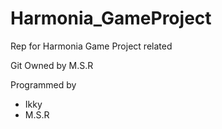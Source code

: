 # Harmonia_GameProject
Rep for Harmonia Game Project related

Git Owned by M.S.R

Programmed by
- Ikky
- M.S.R
